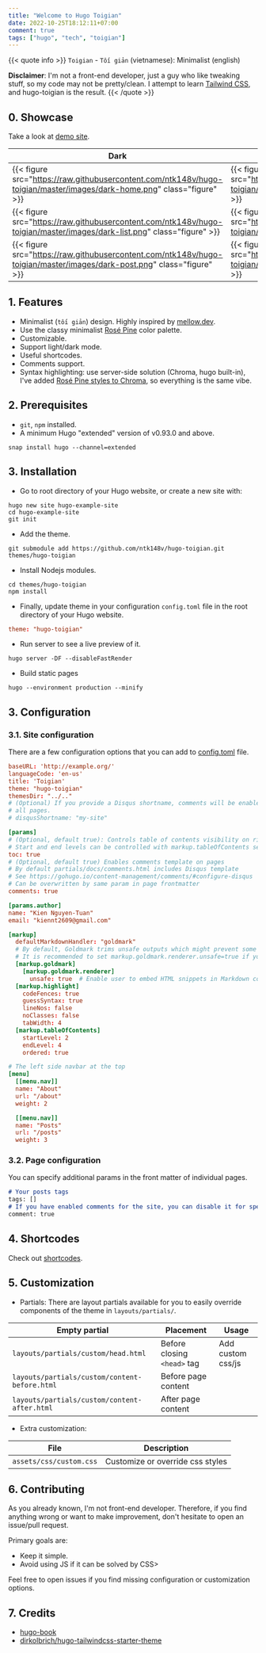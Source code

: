 ```yaml
---
title: "Welcome to Hugo Toigian"
date: 2022-10-25T18:12:11+07:00
comment: true
tags: ["hugo", "tech", "toigian"]
---
```


{{< quote info >}}
`Toigian` - `Tối giản` (vietnamese): Minimalist (english)

**Disclaimer**: I'm not a front-end developer, just a guy who like tweaking stuff, so my code may not be pretty/clean. I attempt to learn [Tailwind CSS](https://tailwindcss.com/), and hugo-toigian is the result.
{{< /quote >}}

## 0. Showcase

Take a look at [demo site](https://ntk148v.github.io/hugo-toigian).

| Dark                                                                                                                        | Light                                                                                                                        |
| --------------------------------------------------------------------------------------------------------------------------- | ---------------------------------------------------------------------------------------------------------------------------- |
| {{< figure src="https://raw.githubusercontent.com/ntk148v/hugo-toigian/master/images/dark-home.png" class="figure" >}} | {{< figure src="https://raw.githubusercontent.com/ntk148v/hugo-toigian/master/images/light-home.png" class="figure" >}} |
| {{< figure src="https://raw.githubusercontent.com/ntk148v/hugo-toigian/master/images/dark-list.png" class="figure" >}} | {{< figure src="https://raw.githubusercontent.com/ntk148v/hugo-toigian/master/images/light-list.png" class="figure" >}} |
| {{< figure src="https://raw.githubusercontent.com/ntk148v/hugo-toigian/master/images/dark-post.png" class="figure" >}} | {{< figure src="https://raw.githubusercontent.com/ntk148v/hugo-toigian/master/images/light-post.png" class="figure" >}} |

## 1. Features

- Minimalist (`tối giản`) design. Highly inspired by [mellow.dev](https://mellow.dev/).
- Use the classy minimalist [Rosé Pine](https://github.com/rose-pine/palette) color palette.
- Customizable.
- Support light/dark mode.
- Useful shortcodes.
- Comments support.
- Syntax highlighting: use server-side solution (Chroma, hugo built-in), I've added [Rosé Pine styles to Chroma](https://github.com/alecthomas/chroma/pull/689), so everything is the same vibe.

## 2. Prerequisites

- `git`, `npm` installed.
- A minimum Hugo "extended" version of v0.93.0 and above.

```shell
snap install hugo --channel=extended
```

## 3. Installation

- Go to root directory of your Hugo website, or create a new site with:

```shell
hugo new site hugo-example-site
cd hugo-example-site
git init
```

- Add the theme.

```shell
git submodule add https://github.com/ntk148v/hugo-toigian.git themes/hugo-toigian
```

- Install Nodejs modules.

```shell
cd themes/hugo-toigian
npm install
```

- Finally, update theme in your configuration `config.toml` file in the root directory of your Hugo website.

```toml
theme: "hugo-toigian"
```

- Run server to see a live preview of it.

```shell
hugo server -DF --disableFastRender
```

- Build static pages

```shell
hugo --environment production --minify
```

## 3. Configuration

### 3.1. Site configuration

There are a few configuration options that you can add to [config.toml](./exampleSite/config.toml) file.

```toml
baseURL: 'http://example.org/'
languageCode: 'en-us'
title: 'Toigian'
theme: "hugo-toigian"
themesDir: "../.."
# (Optional) If you provide a Disqus shortname, comments will be enabled on
# all pages.
# disqusShortname: "my-site"

[params]
# (Optional, default true): Controls table of contents visibility on right side of pages.
# Start and end levels can be controlled with markup.tableOfContents setting.
toc: true
# (Optional, default true) Enables comments template on pages
# By default partials/docs/comments.html includes Disqus template
# See https://gohugo.io/content-management/comments/#configure-disqus
# Can be overwritten by same param in page frontmatter
comments: true

[params.author]
name: "Kien Nguyen-Tuan"
email: "kiennt2609@gmail.com"

[markup]
  defaultMarkdownHandler: "goldmark"
  # By default, Goldmark trims unsafe outputs which might prevent some shortcodes from rendering.
  # It is recommended to set markup.goldmark.renderer.unsafe=true if you encounter problems.
  [markup.goldmark]
    [markup.goldmark.renderer]
      unsafe: true  # Enable user to embed HTML snippets in Markdown content.
  [markup.highlight]
    codeFences: true
    guessSyntax: true
    lineNos: false
    noClasses: false
    tabWidth: 4
  [markup.tableOfContents]
    startLevel: 2
    endLevel: 4
    ordered: true

# The left side navbar at the top
[menu]
  [[menu.nav]]
  name: "About"
  url: "/about"
  weight: 2

  [[menu.nav]]
  name: "Posts"
  url: "/posts"
  weight: 3
```

### 3.2. Page configuration

You can specify additional params in the front matter of individual pages.

```md
# Your posts tags
tags: []
# If you have enabled comments for the site, you can disable it for specific pages
comment: true
```

## 4. Shortcodes

Check out [shortcodes](https://ntk148v.github.io/hugo-toigian/posts/shortcodes).

## 5. Customization

- Partials: There are layout partials available for you to easily override components of the theme in `layouts/partials/`.

| Empty partial                                 | Placement                   | Usage             |
| --------------------------------------------- | --------------------------- | ----------------- |
| `layouts/partials/custom/head.html`           | Before closing `<head>` tag | Add custom css/js |
| `layouts/partials/custom/content-before.html` | Before page content         |                   |
| `layouts/partials/custom/content-after.html`  | After page content          |                   |

- Extra customization:

| File                    | Description                      |
| ----------------------- | -------------------------------- |
| `assets/css/custom.css` | Customize or override css styles |

## 6. Contributing

As you already known, I'm not front-end developer. Therefore, if you find anything wrong or want to make improvement, don't hesitate to open an issue/pull request.

Primary goals are:

- Keep it simple.
- Avoid using JS if it can be solved by CSS>

Feel free to open issues if you find missing configuration or customization options.

## 7. Credits

- [hugo-book](https://github.com/alex-shpak/hugo-book)
- [dirkolbrich/hugo-tailwindcss-starter-theme](https://github.com/dirkolbrich/hugo-tailwindcss-starter-theme)
